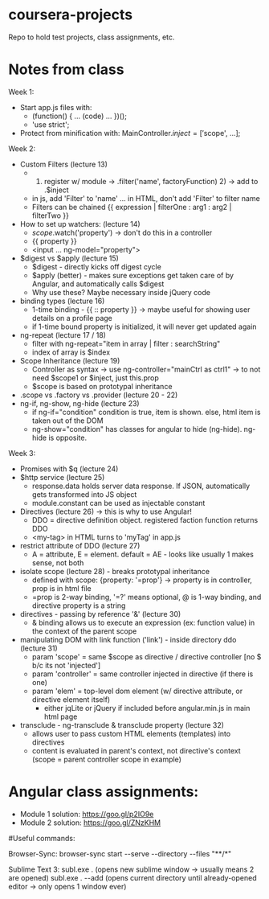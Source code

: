 # coursera-projects
Repo to hold test projects, class assignments, etc.

# Notes from class
Week 1:
- Start app.js files with:
  - (function() { ... (code) ... })();
  - 'use strict';
- Protect from minification with: MainController.$inject = ['$scope', ...];

Week 2:
- Custom Filters (lecture 13)
  - 1) register w/ module -> .filter('name', factoryFunction) 2) -> add to .$inject
  - in js, add 'Filter' to 'name' ... in HTML, don't add 'Filter' to filter name
  - Filters can be chained {{ expression | filterOne : arg1 : arg2 | filterTwo }}
- How to set up watchers: (lecture 14)
  - $scope.$watch('property') -> don't do this in a controller
  - {{ property }}
  - \<input ... ng-model="property"\>
- $digest vs $apply (lecture 15)
  - $digest - directly kicks off digest cycle
  - $apply (better) - makes sure exceptions get taken care of by Angular, and automatically calls $digest
  - Why use these? Maybe necessary inside jQuery code
- binding types (lecture 16)
  - 1-time binding - {{ :: property }} -> maybe useful for showing user details on a profile page
  - if 1-time bound property is initialized, it will never get updated again
- ng-repeat (lecture 17 / 18)
  - filter with ng-repeat="item in array | filter : searchString"
  - index of array is $index
- Scope Inheritance (lecture 19)
  - Controller as syntax -> use ng-controller="mainCtrl as ctrl1" -> to not need $scope1 or $inject, just this.prop
  - $scope is based on prototypal inheritance
- .scope vs .factory vs .provider (lecture 20 - 22)
- ng-if, ng-show, ng-hide (lecture 23)
  - if ng-if="condition" condition is true, item is shown. else, html item is taken out of the DOM
  - ng-show="condition" has classes for angular to hide (ng-hide). ng-hide is opposite.

Week 3:
- Promises with $q (lecture 24)
- $http service (lecture 25)
  - response.data holds server data response. If JSON, automatically gets transformed into JS object
  - module.constant can be used as injectable constant
- Directives (lecture 26) -> this is why to use Angular!
  - DDO = directive definition object. registered faction function returns DDO
  - \<my-tag\> in HTML turns to 'myTag' in app.js
- restrict attribute of DDO (lecture 27)
  - A = attribute, E = element. default = AE - looks like usually 1 makes sense, not both
- isolate scope (lecture 28) - breaks prototypal inheritance
  - defined with scope: {property: '=prop'} -> property is in controller, prop is in html file
  - =prop is 2-way binding, '=?' means optional, @ is 1-way binding, and directive property is a string
- directives - passing by reference '&' (lecture 30)
  - & binding allows us to execute an expression (ex: function value) in the context of the parent scope
- manipulating DOM with link function ('link') - inside directory ddo (lecture 31)
  - param 'scope' = same $scope as directive / directive controller [no $ b/c its not 'injected']
  - param 'controller' = same controller injected in directive (if there is one)
  - param 'elem' = top-level dom element (w/ directive attribute, or directive element itself)
    - either jqLite or jQuery if included before angular.min.js in main html page
- transclude - ng-transclude & transclude property (lecture 32)
  - allows user to pass custom HTML elements (templates) into directives
  - content is evaluated in parent's context, not directive's context (scope = parent controller scope in example)

# Angular class assignments:
* Module 1 solution: https://goo.gl/p2IO9e
* Module 2 solution: https://goo.gl/ZNzKHM

#Useful commands:

Browser-Sync:
browser-sync start --serve --directory --files "\*\*/\*"

Sublime Text 3:
subl.exe . (opens new sublime window -> usually means 2 are opened)
subl.exe . --add (opens current directory until already-opened editor -> only opens 1 window ever)
